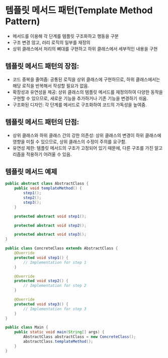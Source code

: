 # 템플릿 메서드 패턴(Template Method Pattern)

- 메서드를 이용해 각 단계를 템플릿 구조화하고 행동을 구분
- 구조 변경 않고, 러리 로직의 일부를 재정의
- 상위 클래스에서 처리의 뼈대를 구현하고 하위 클래스에서 세부적인 내용을 구현

## 템플릿 메서드 패턴의 장점:
- 코드 중복을 줄여줌: 공통된 로직을 상위 클래스에 구현하므로, 하위 클래스에서는 해당 로직을 반복해서 작성할 필요가 없음.
- 확장성과 유연성을 제공: 상위 클래스의 템플릿 메서드를 재정의하여 다양한 동작을 구현할 수 있으므로, 새로운 기능을 추가하거나 기존 기능을 변경하기 쉬움.
- 구조화된 디자인: 각 단계를 메서드로 구조화하여 코드의 가독성을 높여줌.

## 템플릿 메서드 패턴의 단점:
- 상위 클래스와 하위 클래스 간의 강한 의존성: 상위 클래스의 변경이 하위 클래스에 영향을 미칠 수 있으므로, 상위 클래스의 수정이 주의를 요구함.
- 유연성 제한: 템플릿 메서드의 구조가 고정되어 있기 때문에, 다른 구조를 가진 알고리즘을 적용하기 어려울 수 있음.

## 템플릿 메서드 예제

```java
public abstract class AbstractClass {
    public void templateMethod() {
        step1();
        step2();
        step3();
    }

    protected abstract void step1();

    protected abstract void step2();

    protected abstract void step3();
}

public class ConcreteClass extends AbstractClass {
    @Override
    protected void step1() {
        // Implementation for step 1
    }

    @Override
    protected void step2() {
        // Implementation for step 2
    }

    @Override
    protected void step3() {
        // Implementation for step 3
    }
}

public class Main {
    public static void main(String[] args) {
        AbstractClass abstractClass = new ConcreteClass();
        abstractClass.templateMethod();
    }
}
```
